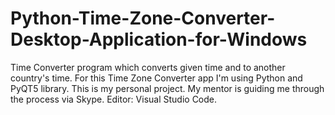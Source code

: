 # Python-Time-Zone-Converter-Desktop-Application-for-Windows
Time Converter program which converts given time and to another country's time. For this Time Zone Converter app I'm using Python and PyQT5 library. This is my personal project. My mentor is guiding me through the process via Skype. Editor: Visual Studio Code. 
